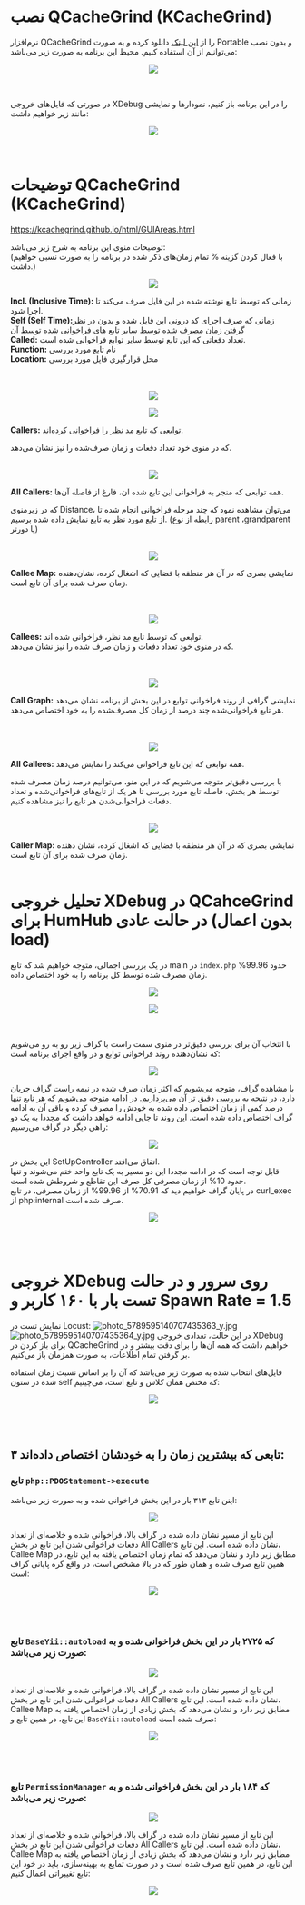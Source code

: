 # نصب QCacheGrind (KCacheGrind)  

نرم‌افزار QCacheGrind را از [این لینک](https://sourceforge.net/projects/qcachegrindwin/) دانلود کرده و به صورت Portable و بدون نصب می‌توانیم از آن استفاده کنیم.
محیط این برنامه به صورت زیر می‌باشد:
<p align="center">
<img src="Pasted image 20240701175037.png" align="center">
</p>
<br> 

در صورتی که فایل‌های خروجی XDebug را در این برنامه باز کنیم، نمودارها و نمایشی مانند زیر خواهیم داشت:
<p align="center">
<img src="Pasted image 20240701175150.png" align="center">
</p>
<br>

# توضیحات QCacheGrind (KCacheGrind)
https://kcachegrind.github.io/html/GUIAreas.html

توضیحات منوی این برنامه به شرح زیر می‌باشد:
<br>
(با فعال کردن گزینه % تمام زمان‌های ذکر شده در برنامه را به صورت نسبی خواهیم داشت.)
<br>
<p align="center">
<img src="Pasted image 20240703112942.png" align="center">
</p>
<b>Incl. (Inclusive Time):</b> زمانی که توسط تابع نوشته شده در این فایل صرف می‌کند تا اجرا شود.
<br>
<b>Self (Self Time):</b>زمانی که صرف اجرای کد درونی این فایل شده و بدون در نظر گرفتن زمان مصرف شده توسط سایر تابع های فراخوانی شده توسط آن
<br>
<b>Called:</b> تعداد دفعاتی که این تابع توسط سایر توابع فراخوانی شده است.
<br>
<b>Function:</b> نام تابع مورد بررسی
<br>
<b>Location:</b> محل قرارگیری فایل مورد بررسی
<br>
<br>
<br>
<p align="center">
<img src="Pasted image 20240703113019.png" align="center">
</p>
<p align="center">
<img src="Pasted image 20240703113045.png" align="center">
</p>
<b>Callers:</b> توابعی که تابع مد نظر را فراخوانی کرده‌اند.
<br>

که در منوی خود تعداد دفعات و زمان صرف‌شده را نیز نشان می‌دهد.
<br>
<br>
<p align="center">
<img src="Pasted image 20240703113625.png" align="center">
</p>
<b>All Callers:</b> همه توابعی که منجر به فراخوانی این تابع شده ان، فارغ از فاصله آن‌ها.
<br>

که در زیرمنوی Distance، می‌توان مشاهده نمود که چند مرحله فراخوانی انجام شده تا از تابع مورد نظر به تابع نمایش داده شده برسیم. (رابطه از نوع parent ،grandparent یا دورتر)
<br>
<br>
<p align="center">
<img src="Pasted image 20240703113645.png" align="center">
</p>
<b>Callee Map:</b> نمایشی بصری که در آن هر منطقه با فضایی که اشغال کرده، نشان‌دهنده زمان صرف شده برای آن تابع است.
<br>
<br>
<br>
<p align="center">
<img src="Pasted image 20240703114457.png" align="center">
</p>
<b>Callees:</b> توابعی که توسط تابع مد نظر، فراخوانی شده اند.
<br>
که در منوی خود تعداد دفعات و زمان صرف شده را نیز نشان می‌دهد.
<br>
<br>
<br>
<p align="center">
<img src="Pasted image 20240703114636.png" align="center">
</p>
<b>Call Graph:</b> نمایشی گرافی از روند فراخوانی توابع در این بخش از برنامه نشان می‌دهد هر تابع فراخوانی‌شده چند درصد از زمان کل مصرف‌شده را به خود اختصاص می‌دهد.
<br>
<br>
<br>
<p align="center">
<img src="Pasted image 20240703115112.png" align="center">
</p>
<b>All Callees:</b> همه توابعی که این تابع فراخوانی می‌کند را نمایش می‌دهد.
<br>

با بررسی دقیق‌تر متوجه می‌شویم که در این منو، می‌توانیم درصد زمان مصرف شده توسط هر بخش، فاصله تابع مورد بررسی تا هر یک از تابع‌های فراخوانی‌شده و تعداد دفعات فراخوانی‌شدن هر تابع را نیز مشاهده کنیم.
<br>
<br>
<p align="center">
<img src="Pasted image 20240703115534.png" align="center">
</p>
<b>Caller Map:</b> نمایشی بصری که در آن هر منطقه با فضایی که اشغال کرده، نشان دهنده زمان صرف شده برای آن تابع است.
<br>
<br>

# تحلیل خروجی XDebug در QCahceGrind برای HumHub در حالت عادی (بدون اعمال load)
در یک بررسی اجمالی، متوجه خواهیم شد که تابع main  در `index.php` حدود 99.96% زمان مصرف شده توسط کل برنامه را به خود اختصاص داده.
<p align="center">
<img src="Pasted image 20240703120018.png" align="center">
</p>
<p align="center">
<img src="Screenshot 2024-07-03 121612.png" align="center">
</p>
<br>

با انتخاب آن برای بررسی دقیق‌تر در منوی سمت راست با گراف زیر رو به رو می‌شویم که نشان‌دهنده روند فراخوانی توابع و در واقع اجرای برنامه است:
<p align="center">
<img src="Pasted image 20240703120602.png" align="center">
</p>

با مشاهده گراف، متوجه می‌شویم که اکثر زمان صرف شده در نیمه راست گراف جریان دارد، در نتیجه به بررسی دقیق تر آن می‌پردازیم.
در ادامه متوجه می‌شویم که هر تابع تنها درصد کمی از زمان اختصاص داده شده به خودش را مصرف کرده و باقی آن به ادامه گراف اختصاص داده شده است. این روند تا جایی ادامه خواهد داشت که مجددا به یک دو راهی دیگر در گراف می‌رسیم:
<p align="center">
<img src="Pasted image 20240703120940.png" align="center">
</p>

این بخش در SetUpController اتفاق می‌افتد.
<br>
قابل توجه است که در ادامه مجددا این دو مسیر به یک تابع واحد ختم می‌شوند و تنها حدود 10% از زمان مصرفی کل صرف این تقاطع و شروطش شده است.
<br>
در پایان گراف خواهیم دید که 70.91% از 99.96% از زمان مصرفی، در تابع curl_exec از php:internal صرف شده است.
<p align="center">
<img src="Pasted image 20240703150548.png" align="center">
</p>
<br>
<br>

# خروجی XDebug روی سرور و در حالت تست بار با ۱۶۰ کاربر و Spawn Rate = 1.5

نمایش تست در Locust:
![photo_5789595140707435363_y.jpg](photo_5789595140707435363_y.jpg)
![photo_5789595140707435364_y.jpg](photo_5789595140707435364_y.jpg)
در این حالت، تعدادی خروجی XDebug برای باز کردن در QCacheGrind خواهیم داشت که همه آن‌ها را برای دقت بیشتر و در بر گرفتن تمام اطلاعات، به صورت همزمان باز می‌کنیم.
<br>

فایل‌های انتخاب شده به صورت زیر می‌باشد که آن را بر اساس نسبت زمان استفاده شده در ستون self که مختص همان کلاس و تابع است، می‌چینیم:
<p align="center">
<img src="Pasted image 20240707235745.png" align="center">
</p>
<br>
<br>

## ۳ تابعی که بیشترین زمان را به خودشان اختصاص داده‌اند:

### تابع `php::PDOStatement->execute` 
اینن تابع ۳۱۳ بار در این بخش فراخوانی شده و به صورت زیر می‌باشد:
<p align="center">
<img src="[Pasted image 20240708000211.png" align="center">
</p>
این تابع از مسیر نشان داده شده در گراف بالا، فراخوانی شده و خلاصه‌ای از تعداد دفعات فراخوانی شدن این تابع در بخش All Callers نشان داده شده است.
این تابع، Callee Map مطابق زیر دارد و نشان می‌دهد که تمام زمان اختصاص یافته به این تابع، در همین تابع صرف شده و همان طور که در بالا مشخص است، در واقع گره پایانی گراف است:
<p align="center">
<img src="Pasted image 20240708001213.png" align="center">
</p>
<br>
<br>


### تابع `BaseYii::autoload` که ۲۷۲۵ بار در این بخش فراخوانی شده و به صورت زیر می‌باشد:
<p align="center">
<img src="Pasted image 20240708000440.png" align="center">
</p>

این تابع از مسیر نشان داده شده در گراف بالا، فراخوانی شده و خلاصه‌ای از تعداد دفعات فراخوانی شدن این تابع در بخش All Callers نشان داده شده است.
این تابع، Callee Map مطابق زیر دارد و نشان می‌دهد که بخش زیادی از  زمان اختصاص یافته به این تابع، در همین تابع و `BaseYii::autoload` صرف شده است:
<p align="center">
<img src="Pasted image 20240708001434.png" align="center">
</p>
<br>
<br>


### تابع `PermissionManager` که ۱۸۴ بار در این بخش فراخوانی شده و به صورت زیر می‌باشد:
<p align="center">
<img src="Pasted image 20240708000809.png" align="center">
</p>

این تابع از مسیر نشان داده شده در گراف بالا، فراخوانی شده و خلاصه‌ای از تعداد دفعات فراخوانی شدن این تابع در بخش All Callers نشان داده شده است.
این تابع، Callee Map مطابق زیر دارد و نشان می‌دهد که بخش زیادی از  زمان اختصاص یافته به این تابع، در همین تابع صرف شده است و در صورت تمایع به بهینه‌سازی، باید در خود این تابع تغییراتی اعمال کنیم:
<p align="center">
<img src="Pasted image 20240708001606.png" align="center">
</p>


